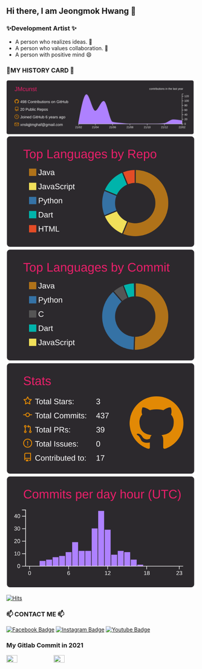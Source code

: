 ## Hi there, I am Jeongmok Hwang 👋

### ✨Development Artist ✨

  - A person who realizes ideas. 💬
  - A person who values collaboration. 👯
  - A person with positive mind 😄

### 🌱MY HISTORY CARD 🌱

<!--
**JMcunst/JMcunst** is a ✨ _special_ ✨ repository because its `README.md` (this file) appears on your GitHub profile.

Here are some ideas to get you started:

- 🔭 I’m currently working on ...
- 🌱 I’m currently learning ...
- 👯 I’m looking to collaborate on ...
- 🤔 I’m looking for help with ...
- 💬 Ask me about ...
- 📫 How to reach me: ...
- 😄 Pronouns: ...
- ⚡ Fun fact: ...
-->


[![](https://raw.githubusercontent.com/JMcunst/JMcunst/main/profile-summary-card-output/monokai/0-profile-details.svg)](https://github.com/vn7n24fzkq/github-profile-summary-cards)
[![](https://raw.githubusercontent.com/JMcunst/JMcunst/main/profile-summary-card-output/monokai/1-repos-per-language.svg)](https://github.com/vn7n24fzkq/github-profile-summary-cards) [![](https://raw.githubusercontent.com/JMcunst/JMcunst/main/profile-summary-card-output/monokai/2-most-commit-language.svg)](https://github.com/vn7n24fzkq/github-profile-summary-cards)
[![](https://raw.githubusercontent.com/JMcunst/JMcunst/main/profile-summary-card-output/monokai/3-stats.svg)](https://github.com/vn7n24fzkq/github-profile-summary-cards) [![](https://raw.githubusercontent.com/JMcunst/JMcunst/main/profile-summary-card-output/monokai/4-productive-time.svg)](https://github.com/vn7n24fzkq/github-profile-summary-cards)


[![Hits](https://hits.seeyoufarm.com/api/count/incr/badge.svg?url=https%3A%2F%2Fgithub.com%2FJMcunst&count_bg=%23509FE5&title_bg=%23B9C5EB&icon=bilibili.svg&icon_color=%23312082&title=hits&edge_flat=false)](https://hits.seeyoufarm.com)


### 📫 CONTACT ME 📫
[![Facebook Badge](https://img.shields.io/badge/facebook-1877f2?style=round&logo=facebook&logoColor=white&link=https://www.facebook.com/profile.php?id=100007785341431)](https://www.facebook.com/profile.php?id=100007785341431)
[![Instagram Badge](https://img.shields.io/badge/instagram-ff00bf?style=round&logo=instagram&logoColor=white&link=https://www.instagram.com/bingbi_h)](https://www.instagram.com/bingbi_h)
[![Youtube Badge](https://img.shields.io/badge/Youtube-ff0000?style=round&logo=youtube&link=https://www.youtube.com/channel/UC8P4ufZvET6rZeA2sPHDtyA)](https://www.youtube.com/channel/UC8P4ufZvET6rZeA2sPHDtyA)


### My Gitlab Commit in 2021 
<img src="https://user-images.githubusercontent.com/17956765/153533031-e9d644bb-6089-4f91-a12c-fa1e40c75a44.jpg" width="24%" height="24%">

<img src="https://user-images.githubusercontent.com/17956765/153533096-2aed8abc-6e3b-466d-a81c-25364f8ec318.jpg" width="24%" height="24%">


